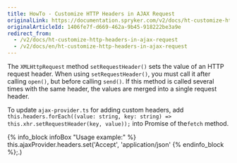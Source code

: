 ```yaml
---
title: HowTo - Customize HTTP Headers in AJAX Request
originalLink: https://documentation.spryker.com/v2/docs/ht-customize-http-headers-in-ajax-request
originalArticleId: 1406fe7f-d669-462a-9b45-918222be3a9e
redirect_from:
  - /v2/docs/ht-customize-http-headers-in-ajax-request
  - /v2/docs/en/ht-customize-http-headers-in-ajax-request
---
```


The `XMLHttpRequest` method `setRequestHeader()` sets the value of an HTTP request header. When using `setRequestHeader()`, you must call it after calling `open()`, but before calling `send()`. If this method is called several times with the same header, the values are merged into a single request header.

To update `ajax-provider.ts` for adding custom headers, add `this.headers.forEach((value: string, key: string) => this.xhr.setRequestHeader(key, value));` into Promise of the`fetch` method.

{% info_block infoBox "Usage example:" %}
this.ajaxProvider.headers.set('Accept', 'application/json'
{% endinfo_block %};.)
